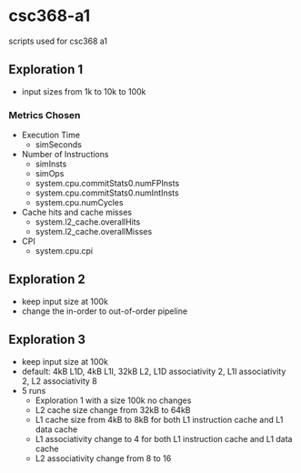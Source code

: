 # csc368-a1
scripts used for csc368 a1

## Exploration 1
- input sizes from 1k to 10k to 100k

### Metrics Chosen
- Execution Time
  - simSeconds
- Number of Instructions
  - simInsts
  - simOps
  - system.cpu.commitStats0.numFPInsts
  - system.cpu.commitStats0.numIntInsts
  - system.cpu.numCycles 
- Cache hits and cache misses
  - system.l2_cache.overallHits
  - system.l2_cache.overallMisses
- CPI
  - system.cpu.cpi

## Exploration 2
- keep input size at 100k
- change the in-order to out-of-order pipeline

## Exploration 3
- keep input size at 100k
- default: 4kB L1D, 4kB L1I, 32kB L2, L1D associativity 2, L1I associativity 2, L2 associativity 8
- 5 runs
  -   Exploration 1 with a size 100k no changes
  -   L2 cache size change from 32kB to 64kB
  -   L1 cache size from 4kB to 8kB for both L1 instruction cache and L1 data cache
  -   L1 associativity change to 4 for both L1 instruction cache and L1 data cache
  -   L2 associativity change from 8 to 16  

